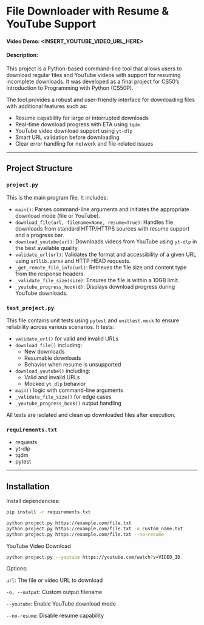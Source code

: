 # File Downloader with Resume & YouTube Support
#### Video Demo: <INSERT_YOUTUBE_VIDEO_URL_HERE>
#### Description:

This project is a Python-based command-line tool that allows users to download regular files and YouTube videos with support for resuming incomplete downloads. It was developed as a final project for CS50’s Introduction to Programming with Python (CS50P).

The tool provides a robust and user-friendly interface for downloading files with additional features such as:

- Resume capability for large or interrupted downloads  
- Real-time download progress with ETA using `tqdm`  
- YouTube video download support using `yt-dlp`  
- Smart URL validation before downloading  
- Clear error handling for network and file-related issues  

---

## Project Structure

### `project.py`

This is the main program file. It includes:

- `main()`: Parses command-line arguments and initiates the appropriate download mode (file or YouTube).
- `download_file(url, filename=None, resume=True)`: Handles file downloads from standard HTTP/HTTPS sources with resume support and a progress bar.
- `download_youtube(url)`: Downloads videos from YouTube using `yt-dlp` in the best available quality.
- `validate_url(url)`: Validates the format and accessibility of a given URL using `urllib.parse` and HTTP HEAD requests.
- `_get_remote_file_info(url)`: Retrieves the file size and content type from the response headers.
- `_validate_file_size(size)`: Ensures the file is within a 10GB limit.
- `_youtube_progress_hook(d)`: Displays download progress during YouTube downloads.


### `test_project.py`

This file contains unit tests using `pytest` and `unittest.mock` to ensure reliability across various scenarios. It tests:

- `validate_url()` for valid and invalid URLs
- `download_file()` including:
  - New downloads
  - Resumable downloads
  - Behavior when resume is unsupported
- `download_youtube()` including:
  - Valid and invalid URLs
  - Mocked `yt_dlp` behavior
- `main()` logic with command-line arguments
- `_validate_file_size()` for edge cases
- `_youtube_progress_hook()` output handling

All tests are isolated and clean up downloaded files after execution.

### `requirements.txt`

- requests
- yt-dlp
- tqdm
- pytest


---
## Installation

Install dependencies:

```bash
pip install -r requirements.txt

python project.py https://example.com/file.txt
python project.py https://example.com/file.txt -o custom_name.txt
python project.py https://example.com/file.txt --no-resume
```
YouTube Video Download
```bash
python project.py --youtube https://youtube.com/watch?v=VIDEO_ID
```

Options:

`url`: The file or video URL to download

`-o, --output`: Custom output filename

`--youtube`: Enable YouTube download mode

`--no-resume`: Disable resume capability